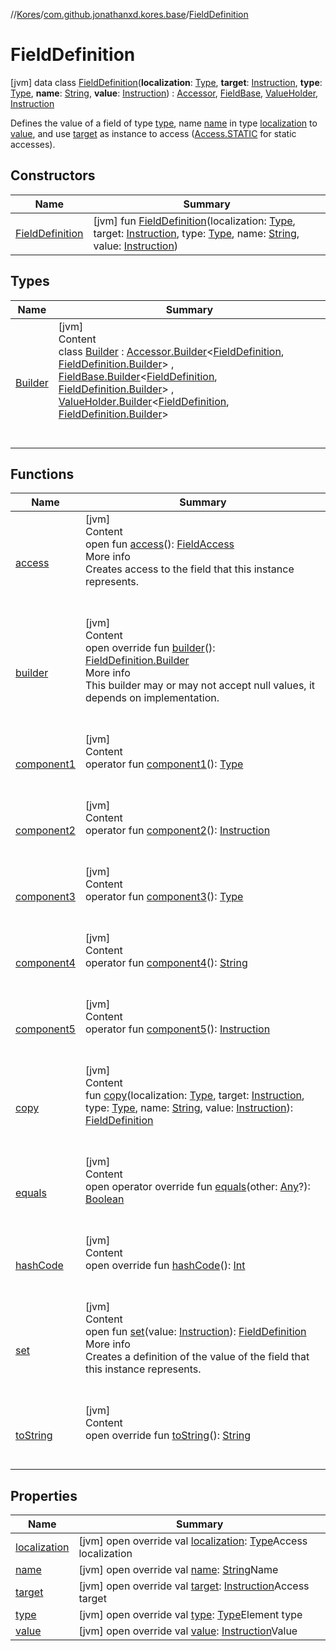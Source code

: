 //[Kores](../../index.md)/[com.github.jonathanxd.kores.base](../index.md)/[FieldDefinition](index.md)



# FieldDefinition  
 [jvm] data class [FieldDefinition](index.md)(**localization**: [Type](https://docs.oracle.com/javase/8/docs/api/java/lang/reflect/Type.html), **target**: [Instruction](../../com.github.jonathanxd.kores/-instruction/index.md), **type**: [Type](https://docs.oracle.com/javase/8/docs/api/java/lang/reflect/Type.html), **name**: [String](https://kotlinlang.org/api/latest/jvm/stdlib/kotlin/-string/index.html), **value**: [Instruction](../../com.github.jonathanxd.kores/-instruction/index.md)) : [Accessor](../-accessor/index.md), [FieldBase](../-field-base/index.md), [ValueHolder](../-value-holder/index.md), [Instruction](../../com.github.jonathanxd.kores/-instruction/index.md)

Defines the value of a field of type [type](type.md), name [name](name.md) in type [localization](localization.md) to [value](value.md), and use [target](target.md) as instance to access ([Access.STATIC](../-access/-s-t-a-t-i-c/index.md) for static accesses).

   


## Constructors  
  
|  Name|  Summary| 
|---|---|
| <a name="com.github.jonathanxd.kores.base/FieldDefinition/FieldDefinition/#java.lang.reflect.Type#com.github.jonathanxd.kores.Instruction#java.lang.reflect.Type#kotlin.String#com.github.jonathanxd.kores.Instruction/PointingToDeclaration/"></a>[FieldDefinition](-field-definition.md)| <a name="com.github.jonathanxd.kores.base/FieldDefinition/FieldDefinition/#java.lang.reflect.Type#com.github.jonathanxd.kores.Instruction#java.lang.reflect.Type#kotlin.String#com.github.jonathanxd.kores.Instruction/PointingToDeclaration/"></a> [jvm] fun [FieldDefinition](-field-definition.md)(localization: [Type](https://docs.oracle.com/javase/8/docs/api/java/lang/reflect/Type.html), target: [Instruction](../../com.github.jonathanxd.kores/-instruction/index.md), type: [Type](https://docs.oracle.com/javase/8/docs/api/java/lang/reflect/Type.html), name: [String](https://kotlinlang.org/api/latest/jvm/stdlib/kotlin/-string/index.html), value: [Instruction](../../com.github.jonathanxd.kores/-instruction/index.md))   <br>


## Types  
  
|  Name|  Summary| 
|---|---|
| <a name="com.github.jonathanxd.kores.base/FieldDefinition.Builder///PointingToDeclaration/"></a>[Builder](-builder/index.md)| <a name="com.github.jonathanxd.kores.base/FieldDefinition.Builder///PointingToDeclaration/"></a>[jvm]  <br>Content  <br>class [Builder](-builder/index.md) : [Accessor.Builder](../-accessor/-builder/index.md)<[FieldDefinition](index.md), [FieldDefinition.Builder](-builder/index.md)> , [FieldBase.Builder](../-field-base/-builder/index.md)<[FieldDefinition](index.md), [FieldDefinition.Builder](-builder/index.md)> , [ValueHolder.Builder](../-value-holder/-builder/index.md)<[FieldDefinition](index.md), [FieldDefinition.Builder](-builder/index.md)>   <br><br><br>


## Functions  
  
|  Name|  Summary| 
|---|---|
| <a name="com.github.jonathanxd.kores.base/FieldBase/access/#/PointingToDeclaration/"></a>[access](../-field-base/access.md)| <a name="com.github.jonathanxd.kores.base/FieldBase/access/#/PointingToDeclaration/"></a>[jvm]  <br>Content  <br>open fun [access](../-field-base/access.md)(): [FieldAccess](../-field-access/index.md)  <br>More info  <br>Creates access to the field that this instance represents.  <br><br><br>
| <a name="com.github.jonathanxd.kores.base/FieldDefinition/builder/#/PointingToDeclaration/"></a>[builder](builder.md)| <a name="com.github.jonathanxd.kores.base/FieldDefinition/builder/#/PointingToDeclaration/"></a>[jvm]  <br>Content  <br>open override fun [builder](builder.md)(): [FieldDefinition.Builder](-builder/index.md)  <br>More info  <br>This builder may or may not accept null values, it depends on implementation.  <br><br><br>
| <a name="com.github.jonathanxd.kores.base/FieldDefinition/component1/#/PointingToDeclaration/"></a>[component1](component1.md)| <a name="com.github.jonathanxd.kores.base/FieldDefinition/component1/#/PointingToDeclaration/"></a>[jvm]  <br>Content  <br>operator fun [component1](component1.md)(): [Type](https://docs.oracle.com/javase/8/docs/api/java/lang/reflect/Type.html)  <br><br><br>
| <a name="com.github.jonathanxd.kores.base/FieldDefinition/component2/#/PointingToDeclaration/"></a>[component2](component2.md)| <a name="com.github.jonathanxd.kores.base/FieldDefinition/component2/#/PointingToDeclaration/"></a>[jvm]  <br>Content  <br>operator fun [component2](component2.md)(): [Instruction](../../com.github.jonathanxd.kores/-instruction/index.md)  <br><br><br>
| <a name="com.github.jonathanxd.kores.base/FieldDefinition/component3/#/PointingToDeclaration/"></a>[component3](component3.md)| <a name="com.github.jonathanxd.kores.base/FieldDefinition/component3/#/PointingToDeclaration/"></a>[jvm]  <br>Content  <br>operator fun [component3](component3.md)(): [Type](https://docs.oracle.com/javase/8/docs/api/java/lang/reflect/Type.html)  <br><br><br>
| <a name="com.github.jonathanxd.kores.base/FieldDefinition/component4/#/PointingToDeclaration/"></a>[component4](component4.md)| <a name="com.github.jonathanxd.kores.base/FieldDefinition/component4/#/PointingToDeclaration/"></a>[jvm]  <br>Content  <br>operator fun [component4](component4.md)(): [String](https://kotlinlang.org/api/latest/jvm/stdlib/kotlin/-string/index.html)  <br><br><br>
| <a name="com.github.jonathanxd.kores.base/FieldDefinition/component5/#/PointingToDeclaration/"></a>[component5](component5.md)| <a name="com.github.jonathanxd.kores.base/FieldDefinition/component5/#/PointingToDeclaration/"></a>[jvm]  <br>Content  <br>operator fun [component5](component5.md)(): [Instruction](../../com.github.jonathanxd.kores/-instruction/index.md)  <br><br><br>
| <a name="com.github.jonathanxd.kores.base/FieldDefinition/copy/#java.lang.reflect.Type#com.github.jonathanxd.kores.Instruction#java.lang.reflect.Type#kotlin.String#com.github.jonathanxd.kores.Instruction/PointingToDeclaration/"></a>[copy](copy.md)| <a name="com.github.jonathanxd.kores.base/FieldDefinition/copy/#java.lang.reflect.Type#com.github.jonathanxd.kores.Instruction#java.lang.reflect.Type#kotlin.String#com.github.jonathanxd.kores.Instruction/PointingToDeclaration/"></a>[jvm]  <br>Content  <br>fun [copy](copy.md)(localization: [Type](https://docs.oracle.com/javase/8/docs/api/java/lang/reflect/Type.html), target: [Instruction](../../com.github.jonathanxd.kores/-instruction/index.md), type: [Type](https://docs.oracle.com/javase/8/docs/api/java/lang/reflect/Type.html), name: [String](https://kotlinlang.org/api/latest/jvm/stdlib/kotlin/-string/index.html), value: [Instruction](../../com.github.jonathanxd.kores/-instruction/index.md)): [FieldDefinition](index.md)  <br><br><br>
| <a name="kotlin/Any/equals/#kotlin.Any?/PointingToDeclaration/"></a>[equals](../../com.github.jonathanxd.kores.util/-simple-resolver/index.md#%5Bkotlin%2FAny%2Fequals%2F%23kotlin.Any%3F%2FPointingToDeclaration%2F%5D%2FFunctions%2F-1211764316)| <a name="kotlin/Any/equals/#kotlin.Any?/PointingToDeclaration/"></a>[jvm]  <br>Content  <br>open operator override fun [equals](../../com.github.jonathanxd.kores.util/-simple-resolver/index.md#%5Bkotlin%2FAny%2Fequals%2F%23kotlin.Any%3F%2FPointingToDeclaration%2F%5D%2FFunctions%2F-1211764316)(other: [Any](https://kotlinlang.org/api/latest/jvm/stdlib/kotlin/-any/index.html)?): [Boolean](https://kotlinlang.org/api/latest/jvm/stdlib/kotlin/-boolean/index.html)  <br><br><br>
| <a name="kotlin/Any/hashCode/#/PointingToDeclaration/"></a>[hashCode](../../com.github.jonathanxd.kores.util/-simple-resolver/index.md#%5Bkotlin%2FAny%2FhashCode%2F%23%2FPointingToDeclaration%2F%5D%2FFunctions%2F-1211764316)| <a name="kotlin/Any/hashCode/#/PointingToDeclaration/"></a>[jvm]  <br>Content  <br>open override fun [hashCode](../../com.github.jonathanxd.kores.util/-simple-resolver/index.md#%5Bkotlin%2FAny%2FhashCode%2F%23%2FPointingToDeclaration%2F%5D%2FFunctions%2F-1211764316)(): [Int](https://kotlinlang.org/api/latest/jvm/stdlib/kotlin/-int/index.html)  <br><br><br>
| <a name="com.github.jonathanxd.kores.base/FieldBase/set/#com.github.jonathanxd.kores.Instruction/PointingToDeclaration/"></a>[set](../-field-base/set.md)| <a name="com.github.jonathanxd.kores.base/FieldBase/set/#com.github.jonathanxd.kores.Instruction/PointingToDeclaration/"></a>[jvm]  <br>Content  <br>open fun [set](../-field-base/set.md)(value: [Instruction](../../com.github.jonathanxd.kores/-instruction/index.md)): [FieldDefinition](index.md)  <br>More info  <br>Creates a definition of the value of the field that this instance represents.  <br><br><br>
| <a name="kotlin/Any/toString/#/PointingToDeclaration/"></a>[toString](../../com.github.jonathanxd.kores.util/-simple-resolver/index.md#%5Bkotlin%2FAny%2FtoString%2F%23%2FPointingToDeclaration%2F%5D%2FFunctions%2F-1211764316)| <a name="kotlin/Any/toString/#/PointingToDeclaration/"></a>[jvm]  <br>Content  <br>open override fun [toString](../../com.github.jonathanxd.kores.util/-simple-resolver/index.md#%5Bkotlin%2FAny%2FtoString%2F%23%2FPointingToDeclaration%2F%5D%2FFunctions%2F-1211764316)(): [String](https://kotlinlang.org/api/latest/jvm/stdlib/kotlin/-string/index.html)  <br><br><br>


## Properties  
  
|  Name|  Summary| 
|---|---|
| <a name="com.github.jonathanxd.kores.base/FieldDefinition/localization/#/PointingToDeclaration/"></a>[localization](localization.md)| <a name="com.github.jonathanxd.kores.base/FieldDefinition/localization/#/PointingToDeclaration/"></a> [jvm] open override val [localization](localization.md): [Type](https://docs.oracle.com/javase/8/docs/api/java/lang/reflect/Type.html)Access localization   <br>
| <a name="com.github.jonathanxd.kores.base/FieldDefinition/name/#/PointingToDeclaration/"></a>[name](name.md)| <a name="com.github.jonathanxd.kores.base/FieldDefinition/name/#/PointingToDeclaration/"></a> [jvm] open override val [name](name.md): [String](https://kotlinlang.org/api/latest/jvm/stdlib/kotlin/-string/index.html)Name   <br>
| <a name="com.github.jonathanxd.kores.base/FieldDefinition/target/#/PointingToDeclaration/"></a>[target](target.md)| <a name="com.github.jonathanxd.kores.base/FieldDefinition/target/#/PointingToDeclaration/"></a> [jvm] open override val [target](target.md): [Instruction](../../com.github.jonathanxd.kores/-instruction/index.md)Access target   <br>
| <a name="com.github.jonathanxd.kores.base/FieldDefinition/type/#/PointingToDeclaration/"></a>[type](type.md)| <a name="com.github.jonathanxd.kores.base/FieldDefinition/type/#/PointingToDeclaration/"></a> [jvm] open override val [type](type.md): [Type](https://docs.oracle.com/javase/8/docs/api/java/lang/reflect/Type.html)Element type   <br>
| <a name="com.github.jonathanxd.kores.base/FieldDefinition/value/#/PointingToDeclaration/"></a>[value](value.md)| <a name="com.github.jonathanxd.kores.base/FieldDefinition/value/#/PointingToDeclaration/"></a> [jvm] open override val [value](value.md): [Instruction](../../com.github.jonathanxd.kores/-instruction/index.md)Value   <br>


